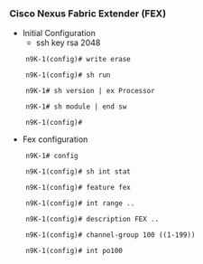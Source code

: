 ### Cisco Nexus Fabric Extender (FEX)

* Initial Configuration
    * ssh key rsa 2048 
```
    n9K-1(config)# write erase 

    n9K-1(config)# sh run 

    n9K-1# sh version | ex Processor 

    n9K-1# sh module | end sw

    n9K-1(config)#
```
*  Fex configuration 
```
    n9K-1# config

    n9K-1(config)# sh int stat

    n9K-1(config)# feature fex

    n9K-1(config)# int range ..

    n9K-1(config)# description FEX ..

    n9K-1(config)# channel-group 100 ((1-199))

    n9K-1(config)# int po100
```